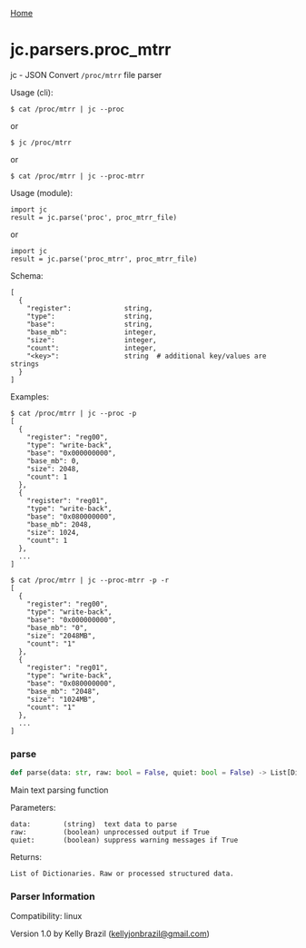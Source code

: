 [Home](https://kellyjonbrazil.github.io/jc/)
<a id="jc.parsers.proc_mtrr"></a>

# jc.parsers.proc\_mtrr

jc - JSON Convert `/proc/mtrr` file parser

Usage (cli):

    $ cat /proc/mtrr | jc --proc

or

    $ jc /proc/mtrr

or

    $ cat /proc/mtrr | jc --proc-mtrr

Usage (module):

    import jc
    result = jc.parse('proc', proc_mtrr_file)

or

    import jc
    result = jc.parse('proc_mtrr', proc_mtrr_file)

Schema:

    [
      {
        "register":             string,
        "type":                 string,
        "base":                 string,
        "base_mb":              integer,
        "size":                 integer,
        "count":                integer,
        "<key>":                string  # additional key/values are strings
      }
    ]

Examples:

    $ cat /proc/mtrr | jc --proc -p
    [
      {
        "register": "reg00",
        "type": "write-back",
        "base": "0x000000000",
        "base_mb": 0,
        "size": 2048,
        "count": 1
      },
      {
        "register": "reg01",
        "type": "write-back",
        "base": "0x080000000",
        "base_mb": 2048,
        "size": 1024,
        "count": 1
      },
      ...
    ]

    $ cat /proc/mtrr | jc --proc-mtrr -p -r
    [
      {
        "register": "reg00",
        "type": "write-back",
        "base": "0x000000000",
        "base_mb": "0",
        "size": "2048MB",
        "count": "1"
      },
      {
        "register": "reg01",
        "type": "write-back",
        "base": "0x080000000",
        "base_mb": "2048",
        "size": "1024MB",
        "count": "1"
      },
      ...
    ]

<a id="jc.parsers.proc_mtrr.parse"></a>

### parse

```python
def parse(data: str, raw: bool = False, quiet: bool = False) -> List[Dict]
```

Main text parsing function

Parameters:

    data:        (string)  text data to parse
    raw:         (boolean) unprocessed output if True
    quiet:       (boolean) suppress warning messages if True

Returns:

    List of Dictionaries. Raw or processed structured data.

### Parser Information
Compatibility:  linux

Version 1.0 by Kelly Brazil (kellyjonbrazil@gmail.com)
